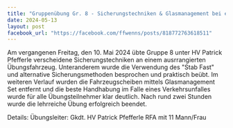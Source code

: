 ```yaml
---
title: "Gruppenübung Gr. 8 - Sicherungstechniken & Glasmanagement bei einem Verkehrsunfall"
date: 2024-05-13
layout: post
facebook_url: "https://facebook.com/ffwenns/posts/818772763618511"
---
```


Am vergangenen Freitag, den 10. Mai 2024 übte Gruppe 8 unter HV Patrick Pfefferle verscheidene Sicherungstechniken an einem ausrrangierten Übungsfahrzeug. Unteranderem wurde die Verwendung des "Stab Fast" und alternative Sicherungsmethoden besprochen und praktisch beübt. Im weiteren Verlauf wurden die Fahrzeugscheiben mittels Glasmanagement Set entfernt und die beste Handhabung im Falle eines Verkehrsunfalles wurde für alle Übungsteilnehmer klar deutlich. Nach rund zwei Stunden wurde die lehrreiche Übung erfolgreich beendet. 

Details:
Übungsleiter: Gkdt. HV Patrick Pfefferle
RFA mit 11 Mann/Frau